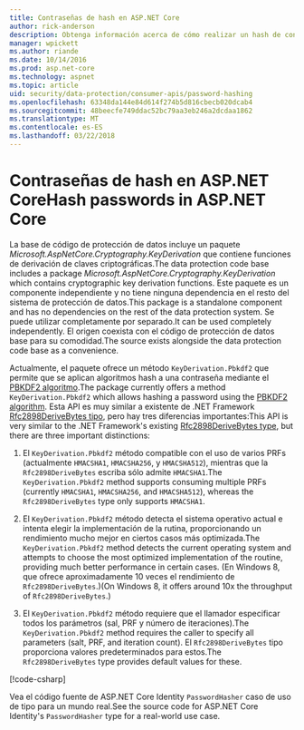 ```yaml
---
title: Contraseñas de hash en ASP.NET Core
author: rick-anderson
description: Obtenga información acerca de cómo realizar un hash de contraseñas mediante el uso de las API de protección de datos de ASP.NET Core.
manager: wpickett
ms.author: riande
ms.date: 10/14/2016
ms.prod: asp.net-core
ms.technology: aspnet
ms.topic: article
uid: security/data-protection/consumer-apis/password-hashing
ms.openlocfilehash: 63348da144e84d614f274b5d816cbecb020dcab4
ms.sourcegitcommit: 48beecfe749ddac52bc79aa3eb246a2dcdaa1862
ms.translationtype: MT
ms.contentlocale: es-ES
ms.lasthandoff: 03/22/2018
---
```

# <a name="hash-passwords-in-aspnet-core"></a><span data-ttu-id="67730-103">Contraseñas de hash en ASP.NET Core</span><span class="sxs-lookup"><span data-stu-id="67730-103">Hash passwords in ASP.NET Core</span></span>

<span data-ttu-id="67730-104">La base de código de protección de datos incluye un paquete *Microsoft.AspNetCore.Cryptography.KeyDerivation* que contiene funciones de derivación de claves criptográficas.</span><span class="sxs-lookup"><span data-stu-id="67730-104">The data protection code base includes a package *Microsoft.AspNetCore.Cryptography.KeyDerivation* which contains cryptographic key derivation functions.</span></span> <span data-ttu-id="67730-105">Este paquete es un componente independiente y no tiene ninguna dependencia en el resto del sistema de protección de datos.</span><span class="sxs-lookup"><span data-stu-id="67730-105">This package is a standalone component and has no dependencies on the rest of the data protection system.</span></span> <span data-ttu-id="67730-106">Se puede utilizar completamente por separado.</span><span class="sxs-lookup"><span data-stu-id="67730-106">It can be used completely independently.</span></span> <span data-ttu-id="67730-107">El origen coexista con el código de protección de datos base para su comodidad.</span><span class="sxs-lookup"><span data-stu-id="67730-107">The source exists alongside the data protection code base as a convenience.</span></span>

<span data-ttu-id="67730-108">Actualmente, el paquete ofrece un método `KeyDerivation.Pbkdf2` que permite que se aplican algoritmos hash a una contraseña mediante el [PBKDF2 algoritmo](https://tools.ietf.org/html/rfc2898#section-5.2).</span><span class="sxs-lookup"><span data-stu-id="67730-108">The package currently offers a method `KeyDerivation.Pbkdf2` which allows hashing a password using the [PBKDF2 algorithm](https://tools.ietf.org/html/rfc2898#section-5.2).</span></span> <span data-ttu-id="67730-109">Esta API es muy similar a existente de .NET Framework [Rfc2898DeriveBytes tipo](https://docs.microsoft.com/dotnet/api/system.security.cryptography.rfc2898derivebytes), pero hay tres diferencias importantes:</span><span class="sxs-lookup"><span data-stu-id="67730-109">This API is very similar to the .NET Framework's existing [Rfc2898DeriveBytes type](https://docs.microsoft.com/dotnet/api/system.security.cryptography.rfc2898derivebytes), but there are three important distinctions:</span></span>

1. <span data-ttu-id="67730-110">El `KeyDerivation.Pbkdf2` método compatible con el uso de varios PRFs (actualmente `HMACSHA1`, `HMACSHA256`, y `HMACSHA512`), mientras que la `Rfc2898DeriveBytes` escriba sólo admite `HMACSHA1`.</span><span class="sxs-lookup"><span data-stu-id="67730-110">The `KeyDerivation.Pbkdf2` method supports consuming multiple PRFs (currently `HMACSHA1`, `HMACSHA256`, and `HMACSHA512`), whereas the `Rfc2898DeriveBytes` type only supports `HMACSHA1`.</span></span>

2. <span data-ttu-id="67730-111">El `KeyDerivation.Pbkdf2` método detecta el sistema operativo actual e intenta elegir la implementación de la rutina, proporcionando un rendimiento mucho mejor en ciertos casos más optimizada.</span><span class="sxs-lookup"><span data-stu-id="67730-111">The `KeyDerivation.Pbkdf2` method detects the current operating system and attempts to choose the most optimized implementation of the routine, providing much better performance in certain cases.</span></span> <span data-ttu-id="67730-112">(En Windows 8, que ofrece aproximadamente 10 veces el rendimiento de `Rfc2898DeriveBytes`.)</span><span class="sxs-lookup"><span data-stu-id="67730-112">(On Windows 8, it offers around 10x the throughput of `Rfc2898DeriveBytes`.)</span></span>

3. <span data-ttu-id="67730-113">El `KeyDerivation.Pbkdf2` método requiere que el llamador especificar todos los parámetros (sal, PRF y número de iteraciones).</span><span class="sxs-lookup"><span data-stu-id="67730-113">The `KeyDerivation.Pbkdf2` method requires the caller to specify all parameters (salt, PRF, and iteration count).</span></span> <span data-ttu-id="67730-114">El `Rfc2898DeriveBytes` tipo proporciona valores predeterminados para estos.</span><span class="sxs-lookup"><span data-stu-id="67730-114">The `Rfc2898DeriveBytes` type provides default values for these.</span></span>

[!code-csharp[](password-hashing/samples/passwordhasher.cs)]

<span data-ttu-id="67730-115">Vea el código fuente de ASP.NET Core Identity `PasswordHasher` caso de uso de tipo para un mundo real.</span><span class="sxs-lookup"><span data-stu-id="67730-115">See the source code for ASP.NET Core Identity's `PasswordHasher` type for a real-world use case.</span></span>
